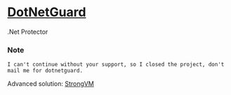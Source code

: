 # [DotNetGuard](https://github.com/Modify24x7/DotNetGuard/)
.Net Protector
	
### Note
    I can't continue without your support, so I closed the project, don't mail me for dotnetguard.
    
 Advanced solution:
    [StrongVM](https://strongvm.blogspot.com/)
